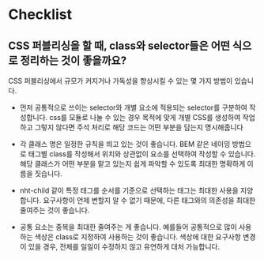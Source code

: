# Checklist

## CSS 퍼블리싱을 할 때, class와 selector들은 어떤 식으로 정리하는 것이 좋을까요?

CSS 퍼블리싱에서 규모가 커지거나 가독성을 향상시킬 수 있는 몇 가지 방법이 있습니다.

- 먼저 공통적으로 쓰이는 selector와 개별 요소에 적용되는 selector를 구분하여 작성합니다. css를 모듈로 나눌 수 있는 경우 목적에 맞게 개별 CSS를 생성하여 작업하고 그렇지 않다면 주석 처리로 해당 코드는 어떤 부분을 담는지 명시해줍니다

- 각 클래스 명은 일정한 규칙을 띄고 있는 것이 좋습니다. BEM 같은 네이밍 방법으로 태그별 class를 작성해서 위치와 상관없이 요소를 선택하여 작성할 수 있습니다. 해당 클래스가 어떤 부분을 맡고 있는지 쉽게 파악할 수 있도록 최대한 명확하게 이름을 짓습니다.

- nht-child 같이 특정 태그를 순서를 기준으로 선택하는 태그는 최대한 사용을 지양합니다. 요구사항이 언제 변할지 알 수 없기 때문에, 다른 태그와의 의존성을 최대한 줄여주는 것이 좋습니다.

- 공통 요소는 중복을 최대한 줄여주는 게 좋습니다. 예를들어 공통적으로 많이 사용하는 색상은 class로 지정하여 사용하는 것이 좋습니다. 색상에 대한 요구사항 변경이 있을 경우, 전체를 일일이 수정하지 않고 유연하게 대처 가능합니다.
